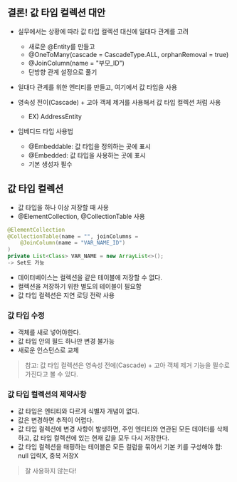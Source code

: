 ## 결론! 값 타입 컬렉션 대안
- 실무에서는 상황에 따라 값 타입 컬렉션 대신에 일대다 관계를 고려
    - 새로운 @Entity를 만들고
    - @OneToMany(cascade = CascadeType.ALL, orphanRemoval = true)
    - @JoinColumn(name = "부모_ID")
    - 단방향 관계 설정으로 풀기
- 일대다 관계를 위한 엔티티를 만들고, 여기에서 값 타입을 사용
- 영속성 전이(Cascade) + 고아 객체 제거를 사용해서 값 타입 컬렉션 처럼 사용
    - EX) AddressEntity
      
- 임베디드 타입 사용법
    - @Embeddable: 값 타입을 정의하는 곳에 표시
    - @Embedded: 값 타입을 사용하는 곳에 표시
    - 기본 생성자 필수
      
## 값 타입 컬렉션
- 값 타입을 하나 이상 저장할 때 사용
- @ElementCollection, @CollectionTable 사용
```java
@ElementCollection
@CollectionTable(name = "", joinColumns =
    @JoinColumn(name = "VAR_NAME_ID")
)
private List<Class> VAR_NAME = new ArrayList<>();
-> Set도 가능
```
- 데이터베이스는 컬렉션을 같은 테이블에 저장할 수 없다.
- 컬렉션을 저장하기 위한 별도의 테이블이 필요함
- 값 타입 컬렉션은 지연 로딩 전략 사용

### 값 타입 수정
- 객체를 새로 넣어야한다.
- 값 타입 안의 필드 하나만 변경 불가능
- 새로운 인스턴스로 교체

> 참고: 값 타입 컬렉션은 영속성 전에(Cascade) + 고아 객체 제거 기능을 필수로 가진다고 볼 수 있다.

### 값 타입 컬렉션의 제약사항
- 값 타입은 엔티티와 다르게 식별자 개념이 없다.
- 값은 변경하면 추적이 어렵다.
- 값 타입 컬렉션에 변경 사항이 발생하면, 주인 엔티티와 연관된 모든 데이터를 삭제하고, 값 타입 컬렉션에 있는 현재 값을 모두 다시 저장한다.
- 값 타입 컬렉션을 매핑하는 테이블은 모든 컬럼을 묶어서 기본 키를 구성해야 함: null 입력X, 중복 저장X

> 잘 사용하지 않는다!
